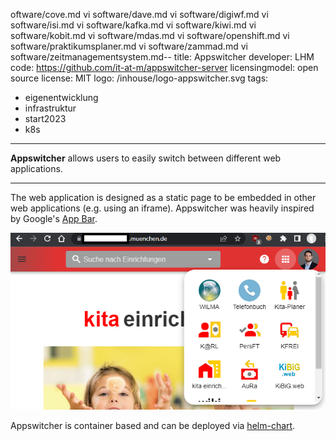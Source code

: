 oftware/cove.md
vi software/dave.md
vi software/digiwf.md
vi software/isi.md
vi software/kafka.md
vi software/kiwi.md
vi software/kobit.md
vi software/mdas.md
vi software/openshift.md
vi software/praktikumsplaner.md
vi software/zammad.md
vi software/zeitmanagementsystem.md--
title: Appswitcher
developer: LHM
code: https://github.com/it-at-m/appswitcher-server
licensingmodel: open source
license: MIT
logo: /inhouse/logo-appswitcher.svg
tags:
  - eigenentwicklung
  - infrastruktur
  - start2023
  - k8s
---

**Appswitcher** allows users to easily switch between different web applications.

---

The web application is designed as a static page to be embedded in other web applications (e.g. using an iframe).
Appswitcher was heavily inspired by Google's [App Bar](https://support.google.com/accounts/answer/1714464?hl=en#zippy=%2Cswitch-between-apps).

![Screenshot of a web page with the truncated headline "kita einrich", on top right a menu of 9 buttons](https://raw.githubusercontent.com/it-at-m/appswitcher-server/main/docs/embedded_in_applications.png)

Appswitcher is container based and can be deployed via [helm-chart](https://github.com/it-at-m/helm-charts/tree/main/charts/appswitcher-server).


